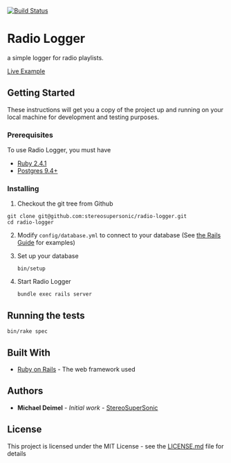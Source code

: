 [![Build Status](https://travis-ci.org/stereosupersonic/radio-logger.svg)](https://travis-ci.org/stereosupersonic/radio-logger)

# Radio Logger

a simple logger for radio playlists.

[Live Example](https://dashboard.heroku.com/apps/radio-logger)

## Getting Started

These instructions will get you a copy of the project up and running on your local machine for development and testing purposes.

### Prerequisites

To use Radio Logger, you must have

 - [Ruby 2.4.1](https://www.ruby-lang.org/en/downloads)
 - [Postgres 9.4+](http://www.postgresql.org/download)

### Installing  

1. Checkout the git tree from Github 
 
  ```
  git clone git@github.com:stereosupersonic/radio-logger.git
  cd radio-logger 
  ```

2. Modify `config/database.yml` to connect to your database (See [the Rails Guide](http://guides.rubyonrails.org/configuring.html#configuring-a-database) for examples)
  
4. Set up your database

    ```
    bin/setup
    ```

5. Start Radio Logger

    ```
    bundle exec rails server
    ```


## Running the tests

  ```
  bin/rake spec
  ```

## Built With

* [Ruby on Rails](https://github.com/rails/rails) - The web framework used


## Authors

* **Michael Deimel** - *Initial work* - [StereoSuperSonic](https://github.com/stereosupersonic)

## License

This project is licensed under the MIT License - see the [LICENSE.md](LICENSE.md) file for details

